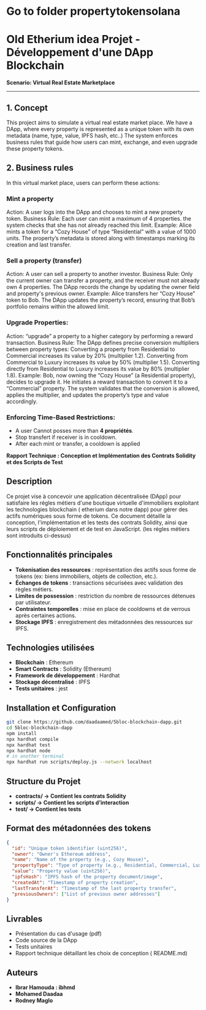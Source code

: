 



# Go to folder propertytokensolana
# Old Etherium idea Projet - Développement d'une DApp Blockchain

**Scenario: Virtual Real Estate Marketplace**

---

## 1. Concept

This project aims to simulate a virtual real estate market place. We have a DApp, where every property is represented as a unique token with its own metadata (name, type, value, IPFS hash, etc..) The system enforces business rules that guide how users can mint, exchange, and even upgrade these property tokens.

## 2. Business rules

In this virtual market place, users can perform these actions:

### Mint a property

Action: A user logs into the DApp and chooses to mint a new property token.
Business Rule: Each user can mint a maximum of 4 properties. the system checks that she has not already reached this limit.
Example: Alice mints a token for a “Cozy House” of type “Residential” with a value of 1000 units. The property’s metadata is stored along with timestamps marking its creation and last transfer.

### Sell a property (transfer)

Action: A user can sell a property to another investor.
Business Rule: Only the current owner can transfer a property, and the receiver must not already own 4 properties. The DApp records the change by updating the owner field and property's previous owner.
Example: Alice transfers her “Cozy House” token to Bob. The DApp updates the property’s record, ensuring that Bob’s portfolio remains within the allowed limit.

### Upgrade Properties:

Action: “upgrade” a property to a higher category by performing a reward transaction.
Business Rule: The DApp defines precise conversion multipliers between property types:
Converting a property from Residential to Commercial increases its value by 20% (multiplier 1.2).
Converting from Commercial to Luxury increases its value by 50% (multiplier 1.5).
Converting directly from Residential to Luxury increases its value by 80% (multiplier 1.8).
Example: Bob, now owning the “Cozy House” (a Residential property), decides to upgrade it. He initiates a reward transaction to convert it to a “Commercial” property. The system validates that the conversion is allowed, applies the multiplier, and updates the property’s type and value accordingly.

### Enforcing Time-Based Restrictions:

- A user Cannot posses more than **4 propriétés**.
- Stop transfert if receiver is in cooldown.
- After each mint or transfer, a cooldown is applied

**Rapport Technique : Conception et Implémentation des Contrats Solidity et des Scripts de Test**

## Description

Ce projet vise à concevoir une application décentralisée (DApp) pour satisfaire les régles métiers d'une boutique virtuelle d'immobiliers exploitant les technologies blockchain ( etherium dans notre dapp) pour gérer des actifs numériques sous forme de tokens. Ce document détaille la conception, l'implémentation et les tests des contrats Solidity, ainsi que leurs scripts de déploiement et de test en JavaScript. (les régles métiers sont introduits ci-dessus)

## Fonctionnalités principales

- **Tokenisation des ressources** : représentation des actifs sous forme de tokens (ex: biens immobiliers, objets de collection, etc.).
- **Échanges de tokens** : transactions sécurisées avec validation des règles métiers.
- **Limites de possession** : restriction du nombre de ressources détenues par utilisateur.
- **Contraintes temporelles** : mise en place de cooldowns et de verrous après certaines actions.
- **Stockage IPFS** : enregistrement des métadonnées des ressources sur IPFS.

## Technologies utilisées

- **Blockchain** : Ethereum
- **Smart Contracts** : Solidity (Ethereum)
- **Framework de développement** : Hardhat
- **Stockage décentralisé** : IPFS
- **Tests unitaires** : jest

## Installation et Configuration

```sh
git clone https://github.com/daadaamed/5bloc-blockchain-dapp.git
cd 5bloc-blockchain-dapp
npm install
npx hardhat compile
npx hardhat test
npx hardhat node
# in another terminal
npx hardhat run scripts/deploy.js --network localhost
```

## Structure du Projet

- **contracts/ → Contient les contrats Solidity**
- **scripts/ → Contient les scripts d’interaction**
- **test/ → Contient les tests**

## Format des métadonnées des tokens

```json
{
  "id": "Unique token identifier (uint256)",
  "owner": "Owner's Ethereum address",
  "name": "Name of the property (e.g., Cozy House)",
  "propertyType": "Type of property (e.g., Residential, Commercial, Luxury)",
  "value": "Property value (uint256)",
  "ipfsHash": "IPFS hash of the property document/image",
  "createdAt": "Timestamp of property creation",
  "lastTransferAt": "Timestamp of the last property transfer",
  "previousOwners": ["List of previous owner addresses"]
}
```

## Livrables

- Présentation du cas d'usage (pdf)
- Code source de la DApp
- Tests unitaires
- Rapport technique détaillant les choix de conception ( README.md)

## Auteurs

- **Ibrar Hamouda : ibhmd**
- **Mohamed Daadaa**
- **Rodney Maglo**
